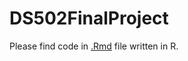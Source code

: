 # DS502FinalProject
Please find code in [.Rmd](https://github.com/YufeiLinUlysses/DS502FinalProject/blob/main/Final_try.Rmd) file written in R.
